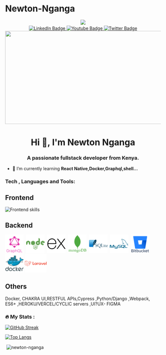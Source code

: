 # Newton-Nganga

<div id="header" align="center">
  <img src="https://media.giphy.com/media/lP8xu5t2DLGG045H8F/giphy.gif" width="100"/>
</div>  

<div id="badges" width="100%" align="center">
  <a href="#">
    <img src="https://img.shields.io/badge/LinkedIn-blue?style=for-the-badge&logo=linkedin&logoColor=white" alt="LinkedIn Badge"/>
  </a>
  <a href="#">
    <img src="https://img.shields.io/badge/YouTube-red?style=for-the-badge&logo=youtube&logoColor=white" alt="Youtube Badge"/>
  </a>
  <a href="https://twitter.com/_Newton_nganga?t=jENnV8kFr5r5eeN0gJgTbA&s=09">
    <img src="https://img.shields.io/badge/Twitter-blue?style=for-the-badge&logo=twitter&logoColor=white" alt="Twitter Badge"/>
  </a>
</div>

<div align="center">
  <img src="https://media.giphy.com/media/L1R1tvI9svkIWwpVYr/giphy.gif" width="600" height="300"/>
</div>

<h1 align="center">Hi 👋, I'm Newton Nganga</h1>
<h3 align="center">A passionate fullstack developer from Kenya.</h3>


- 🌱 I’m currently learning **React Native,Docker,Graphql,shell...**

<h3 align="left">Tech , Languages and Tools:</h3>  

## Frontend

<div width="100%">
  
![Frontend skills](https://github.com/Newton-Nganga/Newton-Nganga/assets/93589514/857a8dc8-b095-436a-84a2-a9d6604b322a)
  
</div>


## Backend
<div>
<img src="https://github.com/devicons/devicon/blob/master/icons/graphql/graphql-plain-wordmark.svg" title="Graphql" alt="GraphQl" width="60" height="60"/>&nbsp;
  <img src="https://github.com/devicons/devicon/blob/master/icons/nodejs/nodejs-plain-wordmark.svg" title="NodeJs" alt="NodeJs" width="60" height="60"/>&nbsp;
  <img src="https://github.com/devicons/devicon/blob/master/icons/express/express-original.svg" title="Express" alt="Express" width="60" height="60"/>&nbsp;
  <img src="https://github.com/devicons/devicon/blob/master/icons/mongodb/mongodb-plain-wordmark.svg" title="MongoDB" alt="MongoDB" width="60" height="60"/>&nbsp;
  <img src="https://github.com/devicons/devicon/blob/master/icons/sqlite/sqlite-original-wordmark.svg" title="SQLite" alt="SQLite" width="60" height="60"/>&nbsp;
  <img src="https://github.com/devicons/devicon/blob/master/icons/mysql/mysql-plain-wordmark.svg" title="MySql" alt="MySql" width="60" height="60"/>&nbsp;
<img src="https://github.com/devicons/devicon/blob/master/icons/bitbucket/bitbucket-original-wordmark.svg" title="Git" **alt="Git" width="60" height="60"/>
  <img src="https://github.com/devicons/devicon/blob/master/icons/docker/docker-original-wordmark.svg" title="Git" **alt="Git" width="60" height="60"/>
  <img src="https://github.com/devicons/devicon/blob/master/icons/laravel/laravel-original-wordmark.svg" title="Git" **alt="Git" width="70" height="60"/>
</div>

## Others

Docker, CHAKRA UI,RESTFUL APIs,Cypress ,Python/Django ,Webpack, ES6+ ,HEROKU/VERCEL/CYCLIC servers ,UI?UX- FIGMA

### :fire: My Stats :

[![GitHub Streak](http://github-readme-streak-stats.herokuapp.com?user=Newton-Nganga&theme=dark&background=110913)](https://git.io/streak-stats)

[![Top Langs](https://github-readme-stats.vercel.app/api/top-langs/?username=Newton-Nganga&layout=compact&theme=dark&background=110913)](https://github.com/anuraghazra/github-readme-stats)


<p>&nbsp;<img align="center" src="https://github-readme-stats.vercel.app/api?username=newton-nganga&show_icons=true&locale=en&background=110913" alt="newton-nganga" /></p>

